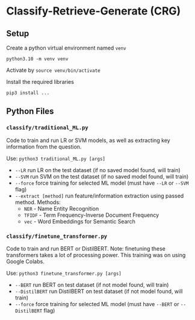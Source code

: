 # Classify-Retrieve-Generate (CRG)
## Setup
Create a python virtual environment named `venv`
``` 
python3.10 -m venv venv
```
Activate by `source venv/bin/activate`

Install the required libraries 
```
pip3 install ...
```

## Python Files
### `classify/traditional_ML.py`
Code to train and run LR or SVM models, as well as extracting key information from the question.

Use: `python3 traditional_ML.py [args]`
- `--LR` run LR on the test dataset (if no saved model found, will train)
- `--SVM` run SVM on the test dataset (if no saved model found, will train)
- `--force` force training for selected ML model (must have `--LR` or `--SVM` flag)
- `--extract [method]` run feature/information extraction using passed method. Methods:
  - `NER` - Name Entity Recognition
  - `TFIDF` - Term Frequency-Inverse Document Frequency
  - `vec` - Word Embeddings for Semantic Search

### `classify/finetune_transformer.py`
Code to train and run BERT or DistilBERT. Note: finetuning these transformers takes a lot of processing power. This training was on using Google Colabs.

Use: `python3 finetune_transformer.py [args]`
- `--BERT` run BERT on test dataset (if not model found, will train)
- `--DistilBERT` run DistilBERT on test dataset (if not model found, will train)
- `--force` force training for selected ML model (must have `--BERT` or `--DistilBERT` flag)